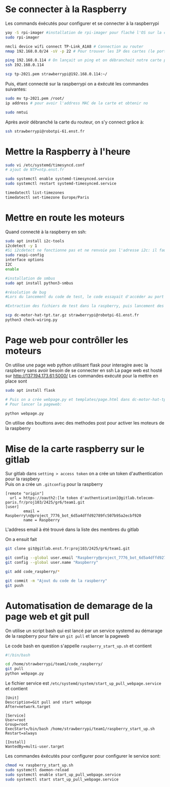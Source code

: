 # Se connecter à la Raspberry
Les commands éxécutés pour configurer et se connecter à la raspberrypi

```bash
yay -S rpi-imager #installation de rpi-imager pour flaché l'OS sur la clef usb
sudo rpi-imager

nmcli device wifi connect TP-Link_A1A8 # Connection au router
nmap 192.168.0.0/24 -sV -p 22 # Pour trouver les IP des cartes (le port 22 est utilisé pour ssh)

ping 192.168.0.114 # On lançait un ping et on débranchait notre carte pour vérifié que l'addresse IP correspond bien à la notre
ssh 192.168.0.114 

scp tp-2021.pem strawberrypi@192.168.0.114:~/
``` 

Puis, étant connecté sur la raspberrypi on a éxécuté les commandes suivantes:

```bash
sudo mv tp-2021.pem /root/
ip address # pour avoir l'address MAC de la carte et obtenir no

sudo nmtui
```

Après avoir débranché la carte du routeur, on s'y connect grâce à:
```bash
ssh strawberrypi@robotpi-61.enst.fr
```

# Mettre la Raspberry à l'heure

```bash
sudo vi /etc/systemd/timesyncd.conf
# ajout de NTP=ntp.enst.fr

sudo systemctl enable systemd-timesynced.service
sudo systemctl restart systemd-timesynced.service

timedatectl list-timezones 
timedatectl set-timezone Europe/Paris
```

# Mettre en route les moteurs 

Quand connecté à la raspberry en ssh:
```bash
sudo apt install i2c-tools
i2cdetect -y 1
#Si i2cdetect ne fonctionne pas et ne renvoie pas l'adresse i2c: il faut activer i2c dans la config interface de la raspberrypi:
sudo raspi-config
interface options
I2C
enable

#installation de smbus
sudo apt install python3-smbus

#résolution de bug
#Lors du lancement du code de test, le code essayait d'accéder au port i2c-8, qui nétait pas un port que nous possédions sur notre raspberry pi. Les ports à notre disposition étaient les ports 1, 20 et 21, après deux test rapide en changeant le port 8 pour les ports 20 et 21 qui ont tous les deux résultés en des erreurs, nous avons essayé de changer le port 8 pour le port 1, ce qui a fonctionné car le moteur tournait lorsqu'on le lui demandait.

#Extraction des fichiers de test dans la raspberry, puis lancement des fichiers tests

scp dc-motor-hat-tpt.tar.gz strawberrypi@robotpi-61.enst.fr
python3 check-wiring.py
```

# Page web pour contrôller les moteurs 
On utilise une page web python utilisant flask pour interagire avec la raspberry sans avoir besoin de se connecter en ssh
La page web est hosté sur http://137.194.173.61:5000/
Les commandes exécuté pour la mettre en place sont 
```bash
sudo apt install flask 

# Puis on a crée webpage.py et templates/page.html dans dc-motor-hat-tpt (pour avoir acces a controller.py) 
# Pour lancer la pageweb:

python webpage.py 
```

On utilise des bouttons avec des methodes post pour activer les moteurs de la raspberry

# Mise de la carte raspberry sur le gitlab

Sur gitlab dans `setting > access token` on a crée un token d'authentication pour la raspbery  
Puis on a crée un `.gitconfig` pour la raspberry
```gitconfig
[remote "origin"]
  url = https://oauth2:[le token d'authentication]@gitlab.telecom-paris.fr/proj103/2425/gr6/team1.git
[user]
        email = Raspberry\n@project_7776_bot_6d5a4dffd92789fc507b95a2ecbf920
        name = Raspberry
```
L'address email à été trouvé dans la liste des membres du gitlab

On a ensuit fait 
```bash
git clone git@gitlab.enst.fr:proj103/2425/gr6/team1.git

git config --global user.email "Raspberry@project_7776_bot_6d5a4dffd92789fc507b95a2ecbf920"
git config --global user.name "Raspberry"

git add code_raspberry/*

git commit -m "Ajout du code de la raspberry"
git push
```

# Automatisation de demarage de la page web et git pull

On utilise un script bash qui est lancé par un service systemd au démarage de la raspberry pour faire un `git pull` et lancer la pageweb

Le code bash en question s'appelle `raspberry_start_up.sh` et contient
```bash
#!/bin/bash

cd /home/strawberrypi/team1/code_raspberry/
git pull
python webpage.py
```
Le fichier service est `/etc/systemd/system/start_up_pull_webpage.service` et contient 
```service
[Unit]
Description=Git pull and start webpage
After=network.target

[Service]
User=root
Group=root
ExecStart=/bin/bash /home/strawberrypi/team1/raspberry_start_up.sh
Restart=always

[Install]
WantedBy=multi-user.target
```

Les commandes éxécutés pour configurer pour configurer le service sont:
```bash
chmod +x raspberry_start_up.sh
sudo systemctl daemon-reload
sudo systemctl enable start_up_pull_webpage.service
sudo systemctl start start_up_pull_webpage.service
```
